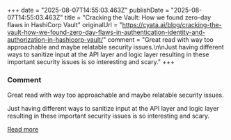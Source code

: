 +++
date = "2025-08-07T14:55:03.463Z"
publishDate = "2025-08-07T14:55:03.463Z"
title = "Cracking the Vault: How we found zero-day flaws in HashiCorp Vault"
originalUrl = "https://cyata.ai/blog/cracking-the-vault-how-we-found-zero-day-flaws-in-authentication-identity-and-authorization-in-hashicorp-vault/"
comment = "Great read with way too approachable and maybe relatable security issues.\n\nJust having different ways to sanitize input at the API layer and logic layer resulting in these important security issues is so interesting and scary."
+++

### Comment

Great read with way too approachable and maybe relatable security issues.

Just having different ways to sanitize input at the API layer and logic layer resulting in these important security issues is so interesting and scary.

[Read more](https://cyata.ai/blog/cracking-the-vault-how-we-found-zero-day-flaws-in-authentication-identity-and-authorization-in-hashicorp-vault/)
